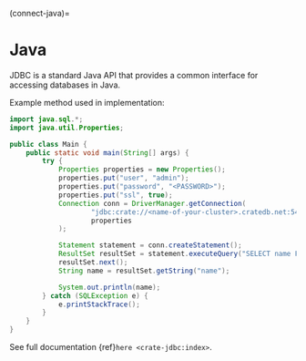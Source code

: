 (connect-java)=

# Java

JDBC is a standard Java API that provides a common interface for accessing
databases in Java.

Example method used in implementation:

```java
import java.sql.*;
import java.util.Properties;

public class Main {
    public static void main(String[] args) {
        try {
            Properties properties = new Properties();
            properties.put("user", "admin");
            properties.put("password", "<PASSWORD>");
            properties.put("ssl", true);
            Connection conn = DriverManager.getConnection(
                    "jdbc:crate://<name-of-your-cluster>.cratedb.net:5432/",
                    properties
            );

            Statement statement = conn.createStatement();
            ResultSet resultSet = statement.executeQuery("SELECT name FROM sys.cluster");
            resultSet.next();
            String name = resultSet.getString("name");

            System.out.println(name);
        } catch (SQLException e) {
            e.printStackTrace();
        }
    }
}
```

See full documentation {ref}`here <crate-jdbc:index>`.

